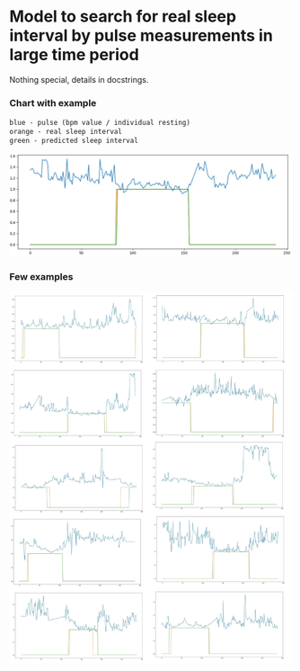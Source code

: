 # Model to search for real sleep interval by pulse measurements in large time period

Nothing special, details in docstrings.

### Chart with example

~~~
blue - pulse (bpm value / individual resting)
orange - real sleep interval
green - predicted sleep interval
~~~

![Example (6 min accuracy)](e0_sleep_6min_qu.jpeg)

### Few examples

![Examples (5 min accuracy)](all_24h.jpeg)
